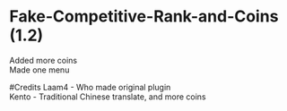 # Fake-Competitive-Rank-and-Coins (1.2)
Added more coins  
Made one menu  

#Credits
Laam4 - Who made original plugin  
Kento - Traditional Chinese translate, and more coins
